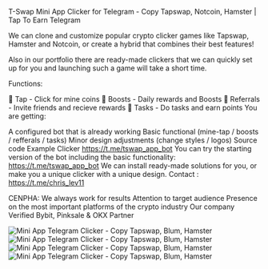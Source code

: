 T-Swap Mini App Clicker for Telegram - Copy Tapswap, Notcoin, Hamster | Tap To Earn Telegram

We can clone and customize popular crypto clicker games like Tapswap, Hamster and Notcoin, or create a hybrid that combines their best features!

Also in our portfolio there are ready-made clickers that we can quickly set up for you and launching such a game will take a short time.


Functions:

🤘 Tap - Click for mine coins 
🚀 Boosts - Daily rewards and Boosts 
🤝 Referrals - Invite friends and recieve rewards 
📝 Tasks - Do tasks and earn points You are getting:

A configured bot that is already working Basic functional (mine-tap / boosts / refferals / tasks) Minor design adjustments (change styles / logos) 
Source code Example Clicker https://t.me/tswap_app_bot
You can try the starting version of the bot including the basic functionality: https://t.me/tswap_app_bot
We can install ready-made solutions for you, or make you a unique clicker with a unique design. 
Contact : https://t.me/chris_lev11

CENPHA: We always work for results Attention to target audience Presence on the most important platforms of the crypto industry Our company Verified Bybit, Pinksale & OKX Partner

<img src="https://i.imgur.com/fap4AYg.jpg" alt="Mini App Telegram Clicker - Copy Tapswap, Blum, Hamster" data-canonical-src="https://i.imgur.com/fap4AYg.jpg" style="max-width: 100%;">
<img src="https://i.imgur.com/KsWrb20.jpg" alt="Mini App Telegram Clicker - Copy Tapswap, Blum, Hamster" data-canonical-src="https://i.imgur.com/KsWrb20.jpg" style="max-width: 100%;">
<img src="https://i.imgur.com/fap4AYg.jpg" alt="Mini App Telegram Clicker - Copy Tapswap, Blum, Hamster" data-canonical-src="https://i.imgur.com/fap4AYg.jpg" style="max-width: 100%;">
<img src="https://i.imgur.com/9rdxCpU.jpg" alt="Mini App Telegram Clicker - Copy Tapswap, Blum, Hamster" data-canonical-src="https://i.imgur.com/fap4AYg.jpg" style="max-width: 100%;">
